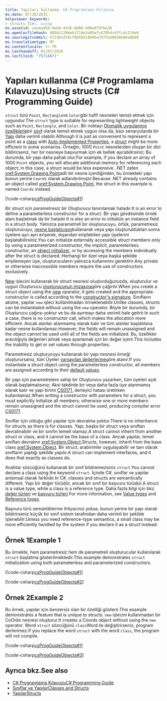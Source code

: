 ```yaml
---
title: Yapıları kullanma- C# Programlama Kılavuzu
ms.date: 07/20/2015
helpviewer_keywords:
- structs [C#], using
ms.assetid: cea4a459-9eb9-442b-8d08-490e0797ba38
ms.openlocfilehash: d85b11204eb1f1de3a95efc67054cdffc4c219e8
ms.sourcegitcommit: 5f236cd78cf09593c8945a7d753e0850e96a0b80
ms.translationtype: MT
ms.contentlocale: tr-TR
ms.lasthandoff: 01/07/2020
ms.locfileid: "75714671"
---
```

# <a name="using-structs-c-programming-guide"></a><span data-ttu-id="90d75-102">Yapıları kullanma (C# Programlama Kılavuzu)</span><span class="sxs-lookup"><span data-stu-id="90d75-102">Using structs (C# Programming Guide)</span></span>

<span data-ttu-id="90d75-103">`struct` türü `Point`, `Rectangle`ve `Color`gibi hafif nesneleri temsil etmek için uygundur.</span><span class="sxs-lookup"><span data-stu-id="90d75-103">The `struct` type is suitable for representing lightweight objects such as `Point`, `Rectangle`, and `Color`.</span></span> <span data-ttu-id="90d75-104">Bir noktayı [Otomatik uygulanmış özelliklerle](./auto-implemented-properties.md)bir [sınıf](../../language-reference/keywords/class.md) olarak temsil etmek uygun olsa da, bazı senaryolarda bir [Yapı](../../language-reference/keywords/struct.md) daha verimli olabilir.</span><span class="sxs-lookup"><span data-stu-id="90d75-104">Although it is just as convenient to represent a point as a [class](../../language-reference/keywords/class.md) with [Auto-Implemented Properties](./auto-implemented-properties.md), a [struct](../../language-reference/keywords/struct.md) might be more efficient in some scenarios.</span></span> <span data-ttu-id="90d75-105">Örneğin, 1000 `Point` nesnelerden oluşan bir dizi bildirirseniz, her bir nesneye başvurmak için ek bellek ayırabilirsiniz; Bu durumda, bir yapı daha pahalı olur.</span><span class="sxs-lookup"><span data-stu-id="90d75-105">For example, if you declare an array of 1000 `Point` objects, you will allocate additional memory for referencing each object; in this case, a struct would be less expensive.</span></span> <span data-ttu-id="90d75-106">.NET zaten <xref:System.Drawing.Point>adlı bir nesne içerdiğinden, bu örnekteki yapı bunun yerine `Coords` olarak adlandırılmıştır.</span><span class="sxs-lookup"><span data-stu-id="90d75-106">Because .NET already contains an object called <xref:System.Drawing.Point>, the struct in this example is named `Coords` instead.</span></span>

[!code-csharp[csProgGuideObjects#1](~/samples/snippets/csharp/VS_Snippets_VBCSharp/csProgGuideObjects/CS/Objects.cs#1)]

<span data-ttu-id="90d75-107">Bir struct için parametresiz bir Oluşturucu tanımlamak hatadır.</span><span class="sxs-lookup"><span data-stu-id="90d75-107">It is an error to define a parameterless constructor for a struct.</span></span> <span data-ttu-id="90d75-108">Bir yapı gövdesinde örnek alanı başlatmak da bir hatadır.</span><span class="sxs-lookup"><span data-stu-id="90d75-108">It is also an error to initialize an instance field in a struct body.</span></span> <span data-ttu-id="90d75-109">Yalnızca parametreli bir oluşturucuyu, örtük, parametresiz oluşturucuyu, [nesne başlatıcısını](object-and-collection-initializers.md)kullanarak veya yapı oluşturulduktan sonra üyelere ayrı ayrı erişerek, dışarıdan erişilebilen yapı üyelerini başlatabilirsiniz.</span><span class="sxs-lookup"><span data-stu-id="90d75-109">You can initialize externally accessible struct members only by using a parameterized constructor, the implicit, parameterless constructor, an [object initializer](object-and-collection-initializers.md), or by accessing the members individually after the struct is declared.</span></span> <span data-ttu-id="90d75-110">Herhangi bir özel veya başka şekilde erişilemeyen üye, oluşturucuların yalnızca kullanımını gerektirir.</span><span class="sxs-lookup"><span data-stu-id="90d75-110">Any private or otherwise inaccessible members require the use of constructors exclusively.</span></span>

<span data-ttu-id="90d75-111">[New](../../language-reference/operators/new-operator.md) işlecini kullanarak bir struct nesnesi oluşturduğunuzda, oluşturulur ve uygun Oluşturucu [oluşturucunun imzasına](constructors.md#constructor-syntax)göre çağırılır.</span><span class="sxs-lookup"><span data-stu-id="90d75-111">When you create a struct object using the [new](../../language-reference/operators/new-operator.md) operator, it gets created and the appropriate constructor is called according to the [constructor's signature](constructors.md#constructor-syntax).</span></span> <span data-ttu-id="90d75-112">Sınıfların aksine, yapılar `new` işleci kullanılmadan örneklenebilir.</span><span class="sxs-lookup"><span data-stu-id="90d75-112">Unlike classes, structs can be instantiated without using the `new` operator.</span></span> <span data-ttu-id="90d75-113">Böyle bir durumda, bir Oluşturucu çağrısı yoktur ve bu da ayırmayı daha verimli hale getirir.</span><span class="sxs-lookup"><span data-stu-id="90d75-113">In such a case, there is no constructor call, which makes the allocation more efficient.</span></span> <span data-ttu-id="90d75-114">Ancak alanlar atanmamış olarak kalır ve tüm alanlar başlatılana kadar nesne kullanılamaz.</span><span class="sxs-lookup"><span data-stu-id="90d75-114">However, the fields will remain unassigned and the object cannot be used until all of the fields are initialized.</span></span> <span data-ttu-id="90d75-115">Bu, özellikler aracılığıyla değerleri almak veya ayarlamak için bir değer içerir.</span><span class="sxs-lookup"><span data-stu-id="90d75-115">This includes the inability to get or set values through properties.</span></span>

<span data-ttu-id="90d75-116">Parametresiz oluşturucuyu kullanarak bir yapı nesnesi örneği oluşturursanız, tüm Üyeler [varsayılan değerlerine](../../language-reference/keywords/default-values-table.md)göre atanır.</span><span class="sxs-lookup"><span data-stu-id="90d75-116">If you instantiate a struct object using the parameterless constructor, all members are assigned according to their [default values](../../language-reference/keywords/default-values-table.md).</span></span>

<span data-ttu-id="90d75-117">Bir yapı için parametrelere sahip bir Oluşturucu yazarken, tüm üyeleri açık olarak başlatmalısınız; Aksi takdirde bir veya daha fazla üye atanmamış olarak kalır ve yapı birimi [CS0171](../../misc/cs0171.md), derleyici hatası üretirken kullanılamaz.</span><span class="sxs-lookup"><span data-stu-id="90d75-117">When writing a constructor with parameters for a struct, you must explicitly initialize all members; otherwise one or more members remain unassigned and the struct cannot be used, producing compiler error [CS0171](../../misc/cs0171.md).</span></span>

<span data-ttu-id="90d75-118">Sınıflar için olduğu gibi yapılar için devralma yoktur.</span><span class="sxs-lookup"><span data-stu-id="90d75-118">There is no inheritance for structs as there is for classes.</span></span> <span data-ttu-id="90d75-119">Yapı, başka bir struct veya sınıftan devralınabilir ve bir sınıfın temeli olamaz.</span><span class="sxs-lookup"><span data-stu-id="90d75-119">A struct cannot inherit from another struct or class, and it cannot be the base of a class.</span></span> <span data-ttu-id="90d75-120">Ancak yapılar, temel sınıftan devralınır <xref:System.Object>.</span><span class="sxs-lookup"><span data-stu-id="90d75-120">Structs, however, inherit from the base class <xref:System.Object>.</span></span> <span data-ttu-id="90d75-121">Bir struct, arabirimler uygulayabilir ve tam olarak sınıfların yaptığı şekilde yapılır.</span><span class="sxs-lookup"><span data-stu-id="90d75-121">A struct can implement interfaces, and it does that exactly as classes do.</span></span>

<span data-ttu-id="90d75-122">Anahtar sözcüğünü kullanarak bir sınıf bildiremezsiniz `struct`.</span><span class="sxs-lookup"><span data-stu-id="90d75-122">You cannot declare a class using the keyword `struct`.</span></span> <span data-ttu-id="90d75-123">İçinde C#, sınıflar ve yapılar anlamsal olarak farklıdır.</span><span class="sxs-lookup"><span data-stu-id="90d75-123">In C#, classes and structs are semantically different.</span></span> <span data-ttu-id="90d75-124">Yapı bir değer türüdür, ancak bir sınıf bir başvuru türüdür.</span><span class="sxs-lookup"><span data-stu-id="90d75-124">A struct is a value type, while a class is a reference type.</span></span> <span data-ttu-id="90d75-125">Daha fazla bilgi için bkz. [değer türleri](../../language-reference/keywords/value-types.md) ve [başvuru türleri](../../language-reference/keywords/reference-types.md).</span><span class="sxs-lookup"><span data-stu-id="90d75-125">For more information, see [Value types](../../language-reference/keywords/value-types.md) and [Reference types](../../language-reference/keywords/reference-types.md).</span></span>

<span data-ttu-id="90d75-126">Başvuru türü semantiklerine ihtiyacınız yoksa, bunun yerine bir yapı olarak bildirirseniz küçük bir sınıf sistem tarafından daha verimli bir şekilde işlenebilir.</span><span class="sxs-lookup"><span data-stu-id="90d75-126">Unless you need reference-type semantics, a small class may be more efficiently handled by the system if you declare it as a struct instead.</span></span>

## <a name="example-1"></a><span data-ttu-id="90d75-127">Örnek 1</span><span class="sxs-lookup"><span data-stu-id="90d75-127">Example 1</span></span>

<span data-ttu-id="90d75-128">Bu örnekte, hem parametresiz hem de parametreli oluşturucular kullanılarak `struct` başlatma gösterilmektedir.</span><span class="sxs-lookup"><span data-stu-id="90d75-128">This example demonstrates `struct` initialization using both parameterless and parameterized constructors.</span></span>

[!code-csharp[csProgGuideObjects#1](~/samples/snippets/csharp/VS_Snippets_VBCSharp/csProgGuideObjects/CS/Objects.cs#1)]

[!code-csharp[csProgGuideObjects#2](~/samples/snippets/csharp/VS_Snippets_VBCSharp/csProgGuideObjects/CS/Objects.cs#2)]

## <a name="example-2"></a><span data-ttu-id="90d75-129">Örnek 2</span><span class="sxs-lookup"><span data-stu-id="90d75-129">Example 2</span></span>

<span data-ttu-id="90d75-130">Bu örnek, yapılar için benzersiz olan bir özelliği gösterir.</span><span class="sxs-lookup"><span data-stu-id="90d75-130">This example demonstrates a feature that is unique to structs.</span></span> <span data-ttu-id="90d75-131">`new` işlecini kullanmadan bir CoOrds nesnesi oluşturur.</span><span class="sxs-lookup"><span data-stu-id="90d75-131">It creates a Coords object without using the `new` operator.</span></span> <span data-ttu-id="90d75-132">Word `struct` sözcüğünü `class`Word ile değiştirirseniz, program derlenmez.</span><span class="sxs-lookup"><span data-stu-id="90d75-132">If you replace the word `struct` with the word `class`, the program will not compile.</span></span>

[!code-csharp[csProgGuideObjects#1](~/samples/snippets/csharp/VS_Snippets_VBCSharp/csProgGuideObjects/CS/Objects.cs#1)]

[!code-csharp[csProgGuideObjects#3](~/samples/snippets/csharp/VS_Snippets_VBCSharp/csProgGuideObjects/CS/Objects.cs#3)]

## <a name="see-also"></a><span data-ttu-id="90d75-133">Ayrıca bkz.</span><span class="sxs-lookup"><span data-stu-id="90d75-133">See also</span></span>

- [<span data-ttu-id="90d75-134">C# Programlama Kılavuzu</span><span class="sxs-lookup"><span data-stu-id="90d75-134">C# Programming Guide</span></span>](../index.md)
- [<span data-ttu-id="90d75-135">Sınıflar ve Yapılar</span><span class="sxs-lookup"><span data-stu-id="90d75-135">Classes and Structs</span></span>](index.md)
- [<span data-ttu-id="90d75-136">Yapılar</span><span class="sxs-lookup"><span data-stu-id="90d75-136">Structs</span></span>](structs.md)
